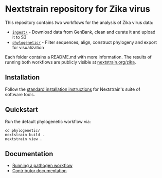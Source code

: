 # Nextstrain repository for Zika virus

This repository contains two workflows for the analysis of Zika virus data:

- [`ingest/`](./ingest) - Download data from GenBank, clean and curate it and upload it to S3
- [`phylogenetic/`](./phylogenetic) - Filter sequences, align, construct phylogeny and export for visualization

Each folder contains a README.md with more information. The results of running both workflows are publicly visible at [nextstrain.org/zika](https://nextstrain.org/zika).

## Installation

Follow the [standard installation instructions](https://docs.nextstrain.org/en/latest/install.html) for Nextstrain's suite of software tools.

## Quickstart

Run the default phylogenetic workflow via:
```
cd phylogenetic/
nextstrain build .
nextstrain view .
```

## Documentation

- [Running a pathogen workflow](https://docs.nextstrain.org/en/latest/tutorials/running-a-workflow.html)
- [Contributor documentation](./CONTRIBUTING.md)
